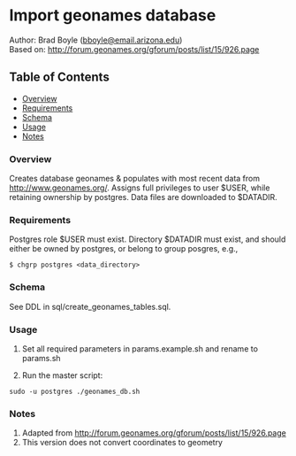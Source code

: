 # Import geonames database

Author: Brad Boyle (bboyle@email.arizona.edu)  
Based on: http://forum.geonames.org/gforum/posts/list/15/926.page

## Table of Contents

- [Overview](#Overview)
- [Requirements](#Requirements)
- [Schema](#Schema)
- [Usage](#Usage)
- [Notes](#Notes)

### <a name="Overview"></a>Overview

Creates database geonames & populates with most recent data from http://www.geonames.org/. Assigns full privileges to user $USER, while retaining ownership by postgres. Data files are downloaded to $DATADIR.

### <a name="Requirements"></a>Requirements

Postgres role $USER must exist. Directory $DATADIR must exist, and should either be owned by postgres, or belong to group posgres, e.g.,

```
$ chgrp postgres <data_directory>

```

### <a name="Schema"></a>Schema

See DDL in sql/create_geonames_tables.sql.

### <a name="Usage"></a>Usage

1. Set all required parameters in params.example.sh and rename to params.sh

2. Run the master script:

```
sudo -u postgres ./geonames_db.sh

```

### <a name="Notes"></a>Notes

1. Adapted from http://forum.geonames.org/gforum/posts/list/15/926.page
2. This version does not convert coordinates to geometry
